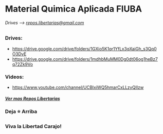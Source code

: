 # Material Quimica Aplicada FIUBA
###### Drives --> repos.libertarias@gmail.com 

### Drives:
* https://drive.google.com/drive/folders/1GXio5K1qr1YfLx3qXaiGh_s3Qq0O3DvE
* https://drive.google.com/drive/folders/1mdhbMuMM0Dg0dt06og1heBz7q72Zk9Vo

### Videos:
* https://www.youtube.com/channel/UCBIxiWQ5hmarCxLLzyQIIzw


##### [Ver mas Repos Libertarias](https://github.com/jporro?tab=repositories&q=&type=&language=&sort=stargazers)
### Deja ⭐ Arriba 
### Viva la Libertad Carajo!
